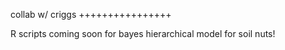 collab w/ criggs
++++++++++++++++

R scripts coming soon for bayes hierarchical model for soil nuts!
